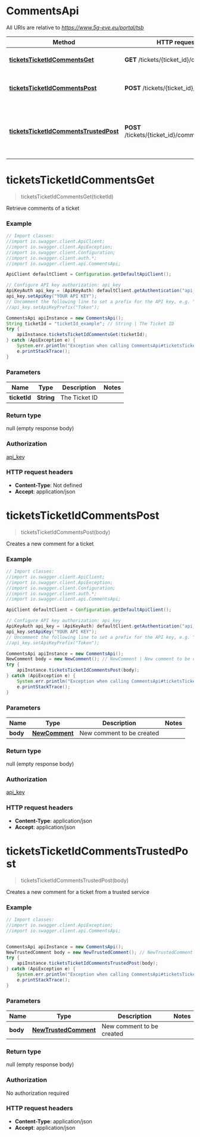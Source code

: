 # CommentsApi

All URIs are relative to *https://www.5g-eve.eu/portal/tsb*

Method | HTTP request | Description
------------- | ------------- | -------------
[**ticketsTicketIdCommentsGet**](CommentsApi.md#ticketsTicketIdCommentsGet) | **GET** /tickets/{ticket_id}/comments | Retrieve comments of a ticket
[**ticketsTicketIdCommentsPost**](CommentsApi.md#ticketsTicketIdCommentsPost) | **POST** /tickets/{ticket_id}/comments | Creates a new comment for a ticket
[**ticketsTicketIdCommentsTrustedPost**](CommentsApi.md#ticketsTicketIdCommentsTrustedPost) | **POST** /tickets/{ticket_id}/comments/trusted | Creates a new comment for a ticket from a trusted service


<a name="ticketsTicketIdCommentsGet"></a>
# **ticketsTicketIdCommentsGet**
> ticketsTicketIdCommentsGet(ticketId)

Retrieve comments of a ticket

### Example
```java
// Import classes:
//import io.swagger.client.ApiClient;
//import io.swagger.client.ApiException;
//import io.swagger.client.Configuration;
//import io.swagger.client.auth.*;
//import io.swagger.client.api.CommentsApi;

ApiClient defaultClient = Configuration.getDefaultApiClient();

// Configure API key authorization: api_key
ApiKeyAuth api_key = (ApiKeyAuth) defaultClient.getAuthentication("api_key");
api_key.setApiKey("YOUR API KEY");
// Uncomment the following line to set a prefix for the API key, e.g. "Token" (defaults to null)
//api_key.setApiKeyPrefix("Token");

CommentsApi apiInstance = new CommentsApi();
String ticketId = "ticketId_example"; // String | The Ticket ID
try {
    apiInstance.ticketsTicketIdCommentsGet(ticketId);
} catch (ApiException e) {
    System.err.println("Exception when calling CommentsApi#ticketsTicketIdCommentsGet");
    e.printStackTrace();
}
```

### Parameters

Name | Type | Description  | Notes
------------- | ------------- | ------------- | -------------
 **ticketId** | **String**| The Ticket ID |

### Return type

null (empty response body)

### Authorization

[api_key](../README.md#api_key)

### HTTP request headers

 - **Content-Type**: Not defined
 - **Accept**: application/json

<a name="ticketsTicketIdCommentsPost"></a>
# **ticketsTicketIdCommentsPost**
> ticketsTicketIdCommentsPost(body)

Creates a new comment for a ticket

### Example
```java
// Import classes:
//import io.swagger.client.ApiClient;
//import io.swagger.client.ApiException;
//import io.swagger.client.Configuration;
//import io.swagger.client.auth.*;
//import io.swagger.client.api.CommentsApi;

ApiClient defaultClient = Configuration.getDefaultApiClient();

// Configure API key authorization: api_key
ApiKeyAuth api_key = (ApiKeyAuth) defaultClient.getAuthentication("api_key");
api_key.setApiKey("YOUR API KEY");
// Uncomment the following line to set a prefix for the API key, e.g. "Token" (defaults to null)
//api_key.setApiKeyPrefix("Token");

CommentsApi apiInstance = new CommentsApi();
NewComment body = new NewComment(); // NewComment | New comment to be created
try {
    apiInstance.ticketsTicketIdCommentsPost(body);
} catch (ApiException e) {
    System.err.println("Exception when calling CommentsApi#ticketsTicketIdCommentsPost");
    e.printStackTrace();
}
```

### Parameters

Name | Type | Description  | Notes
------------- | ------------- | ------------- | -------------
 **body** | [**NewComment**](NewComment.md)| New comment to be created |

### Return type

null (empty response body)

### Authorization

[api_key](../README.md#api_key)

### HTTP request headers

 - **Content-Type**: application/json
 - **Accept**: application/json

<a name="ticketsTicketIdCommentsTrustedPost"></a>
# **ticketsTicketIdCommentsTrustedPost**
> ticketsTicketIdCommentsTrustedPost(body)

Creates a new comment for a ticket from a trusted service

### Example
```java
// Import classes:
//import io.swagger.client.ApiException;
//import io.swagger.client.api.CommentsApi;


CommentsApi apiInstance = new CommentsApi();
NewTrustedComment body = new NewTrustedComment(); // NewTrustedComment | New comment to be created
try {
    apiInstance.ticketsTicketIdCommentsTrustedPost(body);
} catch (ApiException e) {
    System.err.println("Exception when calling CommentsApi#ticketsTicketIdCommentsTrustedPost");
    e.printStackTrace();
}
```

### Parameters

Name | Type | Description  | Notes
------------- | ------------- | ------------- | -------------
 **body** | [**NewTrustedComment**](NewTrustedComment.md)| New comment to be created |

### Return type

null (empty response body)

### Authorization

No authorization required

### HTTP request headers

 - **Content-Type**: application/json
 - **Accept**: application/json

